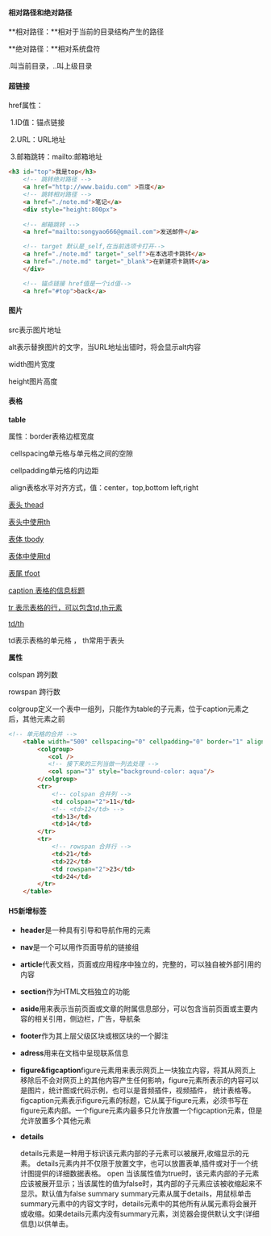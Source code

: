 #### 相对路径和绝对路径

**相对路径：**相对于当前的目录结构产生的路径

**绝对路径：**相对系统盘符

.叫当前目录，..叫上级目录

#### 超链接

href属性：

​    1.ID值：锚点链接

​    2.URL：URL地址

​    3.邮箱跳转：mailto:邮箱地址

```html
<h3 id="top">我是top</h3>
    <!-- 跳转绝对路径 -->
    <a href="http://www.baidu.com" >百度</a>  
    <!-- 跳转相对路径 -->
    <a href="./note.md">笔记</a>
    <div style="height:800px">
    
    <!-- 邮箱跳转 -->
    <a href="mailto:songyao666@gmail.com">发送邮件</a>

    <!-- target 默认是_self,在当前选项卡打开-->
    <a href="./note.md" target="_self">在本选项卡跳转</a>
    <a href="./note.md" target="_blank">在新建项卡跳转</a>
    </div>

    <!-- 锚点链接 href值是一个id值-->
    <a href="#top">back</a>
```

#### 图片

src表示图片地址

alt表示替换图片的文字，当URL地址出错时，将会显示alt内容

width图片宽度

height图片高度

#### 表格

**table** 

属性：border表格边框宽度

​            cellspacing单元格与单元格之间的空隙

​            cellpadding单元格的内边距

​           align表格水平对齐方式，值：center，top,bottom left,right

<u>表头 thead</u>

<u>表头中使用th</u>

<u>表体 tbody</u>

<u>表体中使用td</u>

<u>表尾 tfoot</u>

<u>caption 表格的信息标题</u>

<u>tr 表示表格的行，可以包含td,th元素</u>

<u>td/th</u>

td表示表格的单元格 ， th常用于表头

**属性**

colspan 跨列数

rowspan 跨行数

colgroup定义一个表中一组列，只能作为table的子元素，位于caption元素之后，其他元素之前

```html
<!-- 单元格的合并 -->
    <table width="500" cellspacing="0" cellpadding="0" border="1" align="center">
        <colgroup>
           <col />
           <!-- 接下来的三列当做一列去处理 -->
           <col span="3" style="background-color: aqua"/>
        </colgroup>
        <tr>
            <!-- colspan 合并列 -->
            <td colspan="2">11</td>
            <!-- <td>12</td> -->
            <td>13</td>
            <td>14</td>
        </tr>
        <tr>
            <!-- rowspan 合并行 -->
            <td>21</td>
            <td>22</td>
            <td rowspan="2">23</td>
            <td>24</td>
        </tr>
    </table>
```

#### H5新增标签

- **header**是一种具有引导和导航作用的元素

- **nav**是一个可以用作页面导航的链接组

- **article**代表文档，页面或应用程序中独立的，完整的，可以独自被外部引用的内容

- **section**作为HTML文档独立的功能

- **aside**用来表示当前页面或文章的附属信息部分，可以包含当前页面或主要内容的相关引用，侧边栏，广告，导航条

- **footer**作为其上层父级区块或根区块的一个脚注

- **adress**用来在文档中呈现联系信息

- **figure&figcaption**figure元素用来表示网页上一块独立内容，将其从网页上移除后不会对网页上的其他内容产生任何影响，figure元素所表示的内容可以是图片，统计图或代码示例，也可以是音频插件，视频插件，
  统计表格等。figcaption元素表示figure元素的标题，它从属于figure元素，必须书写在figure元素内部。一个figure元素内最多只允许放置一个figcaption元素，但是允许放置多个其他元素

- **details**

  details元素是一种用于标识该元素内部的子元素可以被展开,收缩显示的元素。
  details元素内并不仅限于放置文字，也可以放置表单,插件或对于一个统计图提供的详细数据表格。
  open
  当该属性值为true时，该元素内部的子元素应该被展开显示；当该属性的值为false时，其内部的子元素应该被收缩起来不显示。默认值为false
  summary
  summary元素从属于details，用鼠标单击summary元素中的内容文字时，details元素中的其他所有从属元素将会展开或收缩。如果details元素内没有summary元素，浏览器会提供默认文字(详细信息)以供单击。





